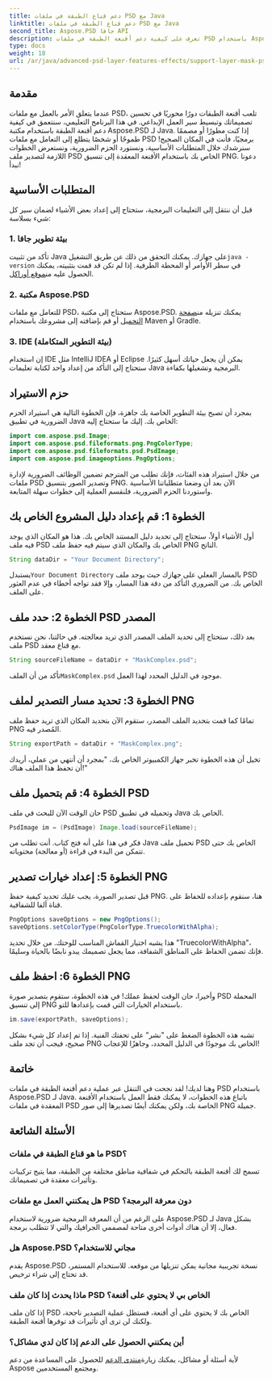 ```yaml
---
title: دعم قناع الطبقة في ملفات PSD مع Java
linktitle: دعم قناع الطبقة في ملفات PSD مع Java
second_title: Aspose.PSD جافا API
description: تعرف على كيفية دعم أقنعة الطبقة في ملفات PSD باستخدام Aspose.PSD لـ Java من خلال برنامج تعليمي شامل خطوة بخطوة.
type: docs
weight: 18
url: /ar/java/advanced-psd-layer-features-effects/support-layer-mask-psd-files/
---
```

## مقدمة
عندما يتعلق الأمر بالعمل مع ملفات PSD، تلعب أقنعة الطبقات دورًا محوريًا في تحسين تصميماتك وتبسيط سير العمل الإبداعي. في هذا البرنامج التعليمي، سنتعمق في كيفية دعم أقنعة الطبقة باستخدام مكتبة Aspose.PSD لـ Java. إذا كنت مطورًا أو مصممًا طموحًا أو شخصًا يتطلع إلى التعامل مع ملفات PSD برمجيًا، فأنت في المكان الصحيح! سنرشدك خلال المتطلبات الأساسية، ونستورد الحزم الضرورية، ونستعرض الخطوات اللازمة لتصدير ملف PSD الخاص بك باستخدام الأقنعة المعقدة إلى تنسيق PNG. دعونا نبدأ!
## المتطلبات الأساسية
قبل أن ننتقل إلى التعليمات البرمجية، ستحتاج إلى إعداد بعض الأشياء لضمان سير كل شيء بسلاسة:
### 1. بيئة تطوير جافا
 تأكد من تثبيت Java على جهازك. يمكنك التحقق من ذلك عن طريق التشغيل`java -version` في سطر الأوامر أو المحطة الطرفية. إذا لم تكن قد قمت بتثبيته، يمكنك الحصول عليه من[موقع أوراكل](https://www.oracle.com/java/technologies/javase-jdk11-downloads.html).
### 2. مكتبة Aspose.PSD
للتعامل مع ملفات PSD، ستحتاج إلى مكتبة Aspose.PSD. يمكنك تنزيله من[صفحة التحميل](https://releases.aspose.com/psd/java/) أو قم بإضافته إلى مشروعك باستخدام Maven أو Gradle.
### 3. IDE (بيئة التطوير المتكاملة)
إن استخدام IDE مثل IntelliJ IDEA أو Eclipse يمكن أن يجعل حياتك أسهل كثيرًا. ستحتاج إلى التأكد من إعداد واحد لكتابة تعليمات Java البرمجية وتشغيلها بكفاءة.
## حزم الاستيراد
بمجرد أن تصبح بيئة التطوير الخاصة بك جاهزة، فإن الخطوة التالية هي استيراد الحزم الضرورية في تطبيق Java الخاص بك. إليك ما ستحتاج إليه:
```java
import com.aspose.psd.Image;
import com.aspose.psd.fileformats.png.PngColorType;
import com.aspose.psd.fileformats.psd.PsdImage;
import com.aspose.psd.imageoptions.PngOptions;
```
من خلال استيراد هذه الفئات، فإنك تطلب من المترجم تضمين الوظائف الضرورية لإدارة ملفات PSD وتصدير الصور بتنسيق PNG.
الآن بعد أن وضعنا متطلباتنا الأساسية واستوردنا الحزم الضرورية، فلنقسم العملية إلى خطوات سهلة المتابعة.
## الخطوة 1: قم بإعداد دليل المشروع الخاص بك

أول الأشياء أولاً، ستحتاج إلى تحديد دليل المستند الخاص بك. هذا هو المكان الذي يوجد فيه ملف PSD الخاص بك والمكان الذي سيتم فيه حفظ ملف PNG الناتج.
```java
String dataDir = "Your Document Directory";
```
 يستبدل`Your Document Directory` بالمسار الفعلي على جهازك حيث يوجد ملف PSD الخاص بك. من الضروري التأكد من دقة هذا المسار، وإلا فقد تواجه أخطاء في عدم العثور على الملف.
## الخطوة 2: حدد ملف PSD المصدر

بعد ذلك، ستحتاج إلى تحديد الملف المصدر الذي تريد معالجته. في حالتنا، نحن نستخدم ملف PSD مع قناع معقد.
```java
String sourceFileName = dataDir + "MaskComplex.psd";
```
 تأكد من أن الملف`MaskComplex.psd` موجود في الدليل المحدد لهذا العمل. 
## الخطوة 3: تحديد مسار التصدير لملف PNG

تمامًا كما قمت بتحديد الملف المصدر، ستقوم الآن بتحديد المكان الذي تريد حفظ ملف PNG المُصدر فيه.
```java
String exportPath = dataDir + "MaskComplex.png";
```
تخيل أن هذه الخطوة تخبر جهاز الكمبيوتر الخاص بك، "بمجرد أن أنتهي من عملي، أريدك أن تحفظ هذا الملف هناك!"
## الخطوة 4: قم بتحميل ملف PSD

حان الوقت الآن للبحث في ملف PSD وتحميله في تطبيق Java الخاص بك.
```java
PsdImage im = (PsdImage) Image.load(sourceFileName);
```
فكر في هذا على أنه فتح كتاب. أنت تطلب من Java تحميل ملف PSD الخاص بك حتى تتمكن من البدء في قراءة (أو معالجة) محتوياته.
## الخطوة 5: إعداد خيارات تصدير PNG

قبل تصدير الصورة، يجب عليك تحديد كيفية حفظ PNG. هنا، سنقوم بإعداده للحفاظ على قناة ألفا للشفافية.
```java
PngOptions saveOptions = new PngOptions();
saveOptions.setColorType(PngColorType.TruecolorWithAlpha);
```
هذا يشبه اختيار القماش المناسب للوحتك. من خلال تحديد "TruecolorWithAlpha"، فإنك تضمن الحفاظ على المناطق الشفافة، مما يجعل تصميمك يبدو نابضًا بالحياة وسليمًا.
## الخطوة 6: احفظ ملف PNG

وأخيرا، حان الوقت لحفظ عملك! في هذه الخطوة، ستقوم بتصدير صورة PSD المحملة إلى تنسيق PNG باستخدام الخيارات التي قمت بإعدادها للتو.
```java
im.save(exportPath, saveOptions);
```
تشبه هذه الخطوة الضغط على "نشر" على تحفتك الفنية. إذا تم إعداد كل شيء بشكل صحيح، فيجب أن تجد ملف PNG الخاص بك موجودًا في الدليل المحدد، وجاهزًا للإعجاب!
## خاتمة
وهنا لديك! لقد نجحت في التنقل عبر عملية دعم أقنعة الطبقة في ملفات PSD باستخدام Aspose.PSD لـ Java. باتباع هذه الخطوات، لا يمكنك فقط العمل باستخدام الأقنعة المعقدة في ملفات PSD الخاصة بك، ولكن يمكنك أيضًا تصديرها إلى صور PNG جميلة. 
## الأسئلة الشائعة
### ما هو قناع الطبقة في ملفات PSD؟  
تسمح لك أقنعة الطبقة بالتحكم في شفافية مناطق مختلفة من الطبقة، مما يتيح تركيبات وتأثيرات معقدة في تصميماتك.
### هل يمكنني العمل مع ملفات PSD دون معرفة البرمجة؟  
على الرغم من أن المعرفة البرمجية ضرورية لاستخدام Aspose.PSD لـ Java بشكل فعال، إلا أن هناك أدوات أخرى متاحة لمصممي الجرافيك والتي لا تتطلب برمجة.
### هل Aspose.PSD مجاني للاستخدام؟  
يقدم Aspose.PSD نسخة تجريبية مجانية يمكن تنزيلها من موقعه. للاستخدام المستمر، قد تحتاج إلى شراء ترخيص.
### ماذا يحدث إذا كان ملف PSD الخاص بي لا يحتوي على أقنعة؟  
إذا كان ملف PSD الخاص بك لا يحتوي على أي أقنعة، فستظل عملية التصدير ناجحة، ولكنك لن ترى أي تأثيرات قد توفرها أقنعة الطبقة.
### أين يمكنني الحصول على الدعم إذا كان لدي مشاكل؟  
 لأية أسئلة أو مشاكل، يمكنك زيارة[منتدى الدعم](https://forum.aspose.com/c/psd/34) للحصول على المساعدة من دعم Aspose ومجتمع المستخدمين.